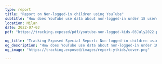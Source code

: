 ```yaml
---
type: report
title: "Report on Non-logged-in children using YouTube"
subtitle: "How does YouTube use data about non-logged-in under 18 users? What adverts, and potentially harmful content, are they exposed to?"
location: Milan
date: 2022-07-03
pdf: "https://tracking.exposed/pdf/youtube-non-logged-kids-03July2022.pdf"

og_title: "Tracking Exposed Special Report: Non-logged-in children using YouTube"
og_description: "How does YouTube use data about non-logged-in under 18 users? What adverts, and potentially harmful content, are they exposed to?"
og_image: "https://tracking.exposed/images/report-ytkids/cover.png"

---
```


